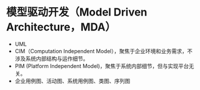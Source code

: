 模型驱动开发（Model Driven Architecture，MDA）
===
- UML
- CIM（Computation Independent Model），聚焦于企业环境和业务需求，不涉及系统内部结构与运作细节。
- PIM (Platform Independent Model)，聚焦于系统内部细节，但与实现平台无关。
- 企业用例图、活动图、系统用例图、类图、序列图
